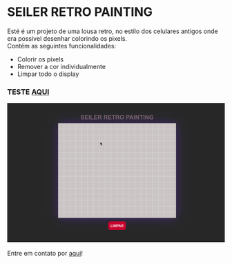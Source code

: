 # SEILER RETRO PAINTING

<p>Esté é um projeto de uma lousa retro, no estilo dos celulares antigos onde era possível desenhar colorindo os pixels. </br>
Contém as seguintes funcionalidades:</p>

<ul>
    <li>Colorir os pixels</li>
    <li>Remover a cor individualmente</li>
    <li>Limpar todo o display</li>
</ul>

<h3>TESTE <a href="https://seiler-emerson.github.io/retro_painting/" target="_blank">AQUI</a></h3>
<img src="github/retroPainting.gif" alt="Demonstração Calculadora">

<p>Entre em contato por <a href="https://www.linkedin.com/in/seileremerson/" target="_blank">aqui</a>!</p>
 
